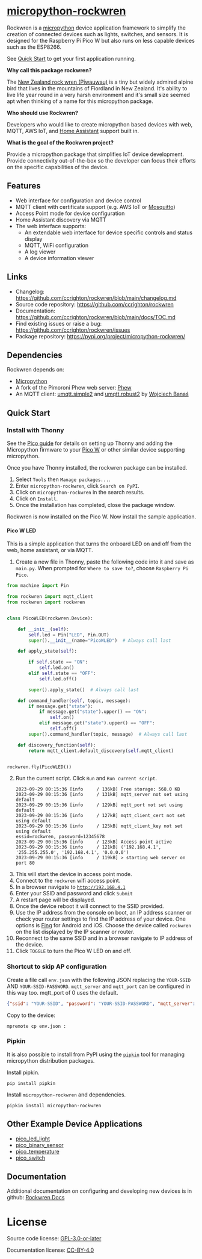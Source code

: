 <!--
SPDX-FileCopyrightText: 2023 Charles Crighton <code@crighton.net.nz>

SPDX-License-Identifier: CC-BY-4.0
-->

# [micropython-rockwren](https://github.com/ccrighton/rockwren)

Rockwren is a [micropython](https://micropython.org/) device application framework to simplify the creation of
connected devices such as lights, switches, and sensors.  It is designed for the Raspberry Pi Pico W but also
runs on less capable devices such as the ESP8266.

See [Quick Start](#quick-start) to get your first application running.

**Why call this package rockwren?**

The [New Zealand rock wren (Pīwauwau)](https://www.doc.govt.nz/nature/native-animals/birds/birds-a-z/rock-wren-tuke/)
is a tiny but widely admired alpine bird that lives in the mountains of Fiordland in New Zealand. It's ability to
live life year round in a very harsh environment and it's small size seemed apt when thinking of a name for this
micropython package.

**Who should use Rockwren?**

Developers who would like to create micropython based devices with web, MQTT, AWS IoT, and
[Home Assistant](https://www.home-assistant.io/) support built in.

**What is the goal of the Rockwren project?**

Provide a micropython package that simplifies IoT device development.  Provide connectivity
out-of-the-box so the developer can focus their efforts on the specific capabilities of the device.

## Features

- Web interface for configuration and device control
- MQTT client with certificate support (e.g. AWS IoT or [Mosquitto](https://mosquitto.org/))
- Access Point mode for device configuration
- Home Assistant discovery via MQTT
- The web interface supports:
  - An extendable web interface for device specific controls and status display
  - MQTT, WiFi configuration
  - A log viewer
  - A device information viewer

## Links
- Changelog: https://github.com/ccrighton/rockwren/blob/main/changelog.md
- Source code repository: https://github.com/ccrighton/rockwren
- Documentation: https://github.com/ccrighton/rockwren/blob/main/docs/TOC.md
- Find existing issues or raise a bug: https://github.com/ccrighton/rockwren/issues
- Package repository: https://pypi.org/project/micropython-rockwren/

## Dependencies
Rockwren depends on:
- [Micropython](https://micropython.org)
- A fork of the Pimoroni Phew web server: [Phew](https://github.com/ccrighton/phew)
- An MQTT client: [umqtt.simple2](https://github.com/fizista/micropython-umqtt.simple2) and [umqtt.robust2](https://github.com/fizista/micropython-umqtt.robust2) by [Wojciech Banaś](https://github.com/fizista)

## Quick Start

### Install with Thonny

See the [Pico guide](https://projects.raspberrypi.org/en/projects/introduction-to-the-pico)
for details on setting up Thonny and adding the Micropython firmware to your [Pico W](https://www.raspberrypi.com/documentation/microcontrollers/raspberry-pi-pico.html) or other similar device supporting micropython.

Once you have Thonny installed, the rockwren package can be installed.

1. Select ```Tools``` then ```Manage packages...```.
2. Enter ```micropython-rockwren```, click ```Search on PyPI```.
3. Click on ```micropython-rockwren``` in the search results.
4. Click on ```Install```.
5. Once the installation has completed, close the package window.

Rockwren is now installed on the Pico W.  Now install the sample application.

#### Pico W LED

This is a simple application that turns the onboard LED on and off from the web, home assistant, or via MQTT.

1. Create a new file in Thonny, paste the following code into it and save as ```main.py```.  When prompted for ```Where to save to?```, choose ```Raspberry Pi Pico```.
```python
from machine import Pin

from rockwren import mqtt_client
from rockwren import rockwren


class PicoWLED(rockwren.Device):

    def __init__(self):
        self.led = Pin("LED", Pin.OUT)
        super().__init__(name="PicoWLED")  # Always call last

    def apply_state(self):

        if self.state == "ON":
            self.led.on()
        elif self.state == "OFF":
            self.led.off()

        super().apply_state()  # Always call last

    def command_handler(self, topic, message):
        if message.get("state"):
            if message.get("state").upper() == "ON":
                self.on()
            elif message.get("state").upper() == "OFF":
                self.off()
        super().command_handler(topic, message)  # Always call last

    def discovery_function(self):
        return mqtt_client.default_discovery(self.mqtt_client)


rockwren.fly(PicoWLED())
```
2. Run the current script. Click ```Run``` and ```Run current script```.
   ```
   2023-09-29 00:15:36 [info     / 136kB] Free storage: 568.0 KB
   2023-09-29 00:15:36 [info     / 131kB] mqtt_server not set using default
   2023-09-29 00:15:36 [info     / 129kB] mqtt_port not set using default
   2023-09-29 00:15:36 [info     / 127kB] mqtt_client_cert not set using default
   2023-09-29 00:15:36 [info     / 125kB] mqtt_client_key not set using default
   essid=rockwren, password=12345678
   2023-09-29 00:15:36 [info     / 123kB] Access point active
   2023-09-29 00:15:36 [info     / 121kB] ('192.168.4.1', '255.255.255.0', '192.168.4.1', '0.0.0.0')
   2023-09-29 00:15:36 [info     / 119kB] > starting web server on port 80
   ```
3. This will start the device in access point mode.
4. Connect to the ```rockwren``` wifi access point.
5. In a browser navigate to [```http://192.168.4.1```](http://192.168.4.1)
6. Enter your SSID and password and click ```Submit```
7. A restart page will be displayed.
7. Once the device reboot it will connect to the SSID provided.
8. Use the IP address from the console on boot, an IP address scanner or check your router settings to find the IP
   address of your device.  One options is [Fing](https://www.fing.com/) for Android and iOS.  Choose the device called ```rockwren``` on the list displayed by the IP scanner or router.
9. Reconnect to the same SSID and in a browser navigate to IP address of the device.
10. Click ```TOGGLE``` to turn the Pico W LED on and off.

### Shortcut to skip AP configuration

Create a file call ```env.json``` with the following JSON replacing the ```YOUR-SSID``` AND ```YOUR-SSID-PASSWORD```.
```mqtt_server``` and ```mqtt_port``` can be configured in this way too.  mqtt_port of 0 uses the default.

```json
{"ssid": "YOUR-SSID", "password": "YOUR-SSID-PASSWORD", "mqtt_server": "", "mqtt_port": 0, "first_boot": false }
```

Copy to the device:

```commandline
mpremote cp env.json :
```

### Pipkin

It is also possible to install from PyPI using the [```pipkin```](https://pypi.org/project/pipkin/) tool for managing micropython distribution packages.

Install pipkin.
```commandline
pip install pipkin
```
Install ```micropython-rockwren``` and dependencies.
```commandline
pipkin install micropython-rockwren
```


## Other Example Device Applications
  - [pico_led_light](https://github.com/ccrighton/rockwren/blob/main/examples/pico_led_light)
  - [pico_binary_sensor](https://github.com/ccrighton/rockwren/blob/main/examples/pico_binary_sensor)
  - [pico_temperature](https://github.com/ccrighton/rockwren/blob/main/examples/pico_temperature)
  - [pico_switch](https://github.com/ccrighton/rockwren/blob/main/examples/pico_switch)

## Documentation

Additional documentation on configuring and developing new devices is in github: [Rockwren Docs](https://github.com/ccrighton/rockwren/blob/main/docs/TOC.md)

# License

Source code license: [GPL-3.0-or-later](https://spdx.org/licenses/GPL-3.0-or-later.html)

Documentation license: [CC-BY-4.0](https://spdx.org/licenses/CC-BY-4.0.html)

